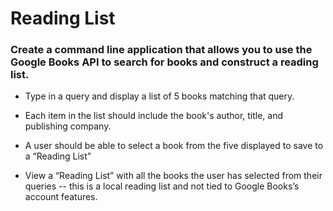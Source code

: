 # Reading List
### Create a command line application that allows you to use the Google Books API to search for books and construct a reading list. 

* Type in a query and display a list of 5 books matching that query.

* Each item in the list should include the book's author, title, and publishing company.
* A user should be able to select a book from the five displayed to save to a “Reading List”
* View a “Reading List” with all the books the user has selected from their queries -- this is a local reading list and not tied to Google Books’s account features.

